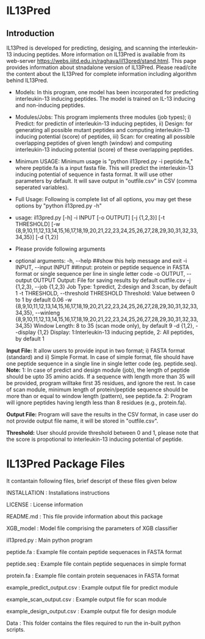 # **IL13Pred**
## Introduction
IL13Pred is developed for predicting, desiging, and scanning the interleukin-13 inducing peptides. More information on IL13Pred is available from its web-server https://webs.iiitd.edu.in/raghava/il13pred/stand.html. This page provides information about stnadalone version of IL13Pred. Please read/cite the content about the IL13Pred for complete information including algorithm behind IL13Pred.

* Models: In this program, one model has been incorporated for predicting interleukin-13 inducing peptides. The model is trained on IL-13 inducing and non-inducing peptides.

* Modules/Jobs: This program implements three modules (job types); i) Predict: for predictin of interleukin-13 inducing peptides, ii) Design: for generating all possible mutant peptides and computing interleukin-13 inducing potential (score) of peptides, iii) Scan: for creating all possible overlapping peptides of given length (window) and computing interleukin-13 inducing potential (score) of these overlapping peptides.

* Minimum USAGE: Minimum usage is "python il13pred.py -i peptide.fa," where peptide.fa is a input fasta file. This will predict the interleukin-13 inducing potential of sequence  in fasta format. It will use other parameters by default. It will save output in "outfile.csv" in CSV (comma seperated variables).

* Full Usage: Following is complete list of all options, you may get these options by "python il13pred.py -h" 

* usage: il13pred.py [-h] -i INPUT 
      [-o OUTPUT]
			[-j {1,2,3}]
			[-t THRESHOLD] 
			[-w {8,9,10,11,12,13,14,15,16,17,18,19,20,21,22,23,24,25,26,27,28,29,30,31,32,33,34,35}] 
			[-d {1,2}]

* Please provide following arguments

* optional arguments:
  -h, --help            ##show this help message and exit
  -i INPUT, --input INPUT
                        ##Input: protein or peptide sequence in FASTA format or single sequence per line in single letter code
  -o OUTPUT, --output OUTPUT
                        Output: File for saving results by default outfile.csv
  -j {1,2,3}, --job {1,2,3}
                        Job Type: 1:predict, 2:design and 3:scan, by default 1
  -t THRESHOLD, --threshold THRESHOLD
                        Threshold: Value between 0 to 1 by default 0.06
  -w {8,9,10,11,12,13,14,15,16,17,18,19,20,21,22,23,24,25,26,27,28,29,30,31,32,33,34,35}, --winleng {8,9,10,11,12,13,14,15,16,17,18,19,20,21,22,23,24,25,26,27,28,29,30,31,32,33,34,35}
                        Window Length: 8 to 35 (scan mode only), by default 9
  -d {1,2}, --display {1,2}
                        Display: 1:Interleukin-13 inducing peptide, 2: All peptides, by default 1


**Input File:** It allow users to provide input in two format; i) FASTA format (standard) and ii) Simple Format. In case of simple format, file should have one peptide sequence in a single line in single letter code (eg. peptide.seq). 
**Note:**
1: In case of predict and design module (job), the length of peptide should be upto 35 amino acids. If a sequence with length more than 35 will be provided, program willtake first 35 residues, and ignore the rest. In case of scan module, minimum length of protein/peptide sequence should be more than or equal to window length (pattern), see peptide.fa.
2: Program will ignore peptides having length less than 8 residues (e.g., protein.fa).

**Output File:** Program will save the results in the CSV format, in case user do not provide output file name, it will be stored in "outfile.csv".

**Threshold:** User should provide threshold between 0 and 1, please note that the score is propotional to interleukin-13 inducing potential of peptide.


IL13Pred Package Files
=======================
It contantain following files, brief descript of these files given below

INSTALLATION  			: Installations instructions

LICENSE       			: License information

README.md     			: This file provide information about this package

XGB_model       		: Model file comprising the parameters of XGB classifier

il13pred.py 			: Main python program 

peptide.fa			: Example file contain peptide sequenaces in FASTA format

peptide.seq			: Example file contain peptide sequenaces in simple format

protein.fa			: Example file contain protein sequenaces in FASTA format 

example_predict_output.csv	: Example output file for predict module

example_scan_output.csv		: Example output file for scan module

example_design_output.csv	: Example output file for design module

Data            		: This folder contains the files required to run the in-built python scripts.
